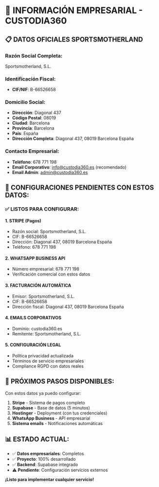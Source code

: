 # 🏢 INFORMACIÓN EMPRESARIAL - CUSTODIA360

## 📋 **DATOS OFICIALES SPORTSMOTHERLAND**

### **Razón Social Completa:**
Sportsmotherland, S.L.

### **Identificación Fiscal:**
- **CIF/NIF**: B-66526658

### **Domicilio Social:**
- **Dirección**: Diagonal 437
- **Código Postal**: 08019
- **Ciudad**: Barcelona
- **Provincia**: Barcelona
- **País**: España
- **Dirección Completa**: Diagonal 437, 08019 Barcelona España

### **Contacto Empresarial:**
- **Teléfono**: 678 771 198
- **Email Corporativo**: info@custodia360.es (recomendado)
- **Email Admin**: admin@custodia360.es

## 🎯 **CONFIGURACIONES PENDIENTES CON ESTOS DATOS:**

### ✅ **LISTOS PARA CONFIGURAR:**

#### **1. STRIPE (Pagos)**
- Razón social: Sportsmotherland, S.L.
- CIF: B-66526658
- Dirección: Diagonal 437, 08019 Barcelona España
- Teléfono: 678 771 198

#### **2. WHATSAPP BUSINESS API**
- Número empresarial: 678 771 198
- Verificación comercial con estos datos

#### **3. FACTURACIÓN AUTOMÁTICA**
- Emisor: Sportsmotherland, S.L.
- CIF: B-66526658
- Dirección fiscal: Diagonal 437, 08019 Barcelona España

#### **4. EMAILS CORPORATIVOS**
- Dominio: custodia360.es
- Remitente: Sportsmotherland, S.L.

#### **5. CONFIGURACIÓN LEGAL**
- Política privacidad actualizada
- Términos de servicio empresariales
- Compliance RGPD con datos reales

## 🚀 **PRÓXIMOS PASOS DISPONIBLES:**

Con estos datos ya puedo configurar:
1. **Stripe** - Sistema de pagos completo
2. **Supabase** - Base de datos (5 minutos)
3. **Hostinger** - Deployment (con tus credenciales)
4. **WhatsApp Business** - API empresarial
5. **Sistema emails** - Notificaciones automáticas

## 📊 **ESTADO ACTUAL:**
- ✅ **Datos empresariales**: Completos
- ✅ **Proyecto**: 100% desarrollado
- ✅ **Backend**: Supabase integrado
- ⚠️ **Pendiente**: Configuración servicios externos

**¡Listo para implementar cualquier servicio!**
